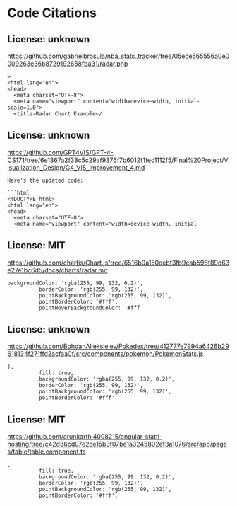 # Code Citations

## License: unknown
https://github.com/gabrielbrosula/nba_stats_tracker/tree/05ece565556a0e0009263e36b8729192658fba31/radar.php

```
>
<html lang="en">
<head>
  <meta charset="UTF-8">
  <meta name="viewport" content="width=device-width, initial-scale=1.0">
  <title>Radar Chart Example</
```


## License: unknown
https://github.com/GPT4VIS/GPT-4-CS171/tree/6e1367a2f38c5c29af9376f7b6012f1fec1112f5/Final%20Project/Visualization_Design/G4_VIS_Improvement_4.md

```
Here's the updated code:

```html
<!DOCTYPE html>
<html lang="en">
<head>
  <meta charset="UTF-8">
  <meta name="viewport" content="width=device-width, initial-
```


## License: MIT
https://github.com/chartjs/Chart.js/tree/6516b0a150eebf3fb9eab596f89d63e27e1bc6d5/docs/charts/radar.md

```
backgroundColor: 'rgba(255, 99, 132, 0.2)',
          borderColor: 'rgb(255, 99, 132)',
          pointBackgroundColor: 'rgb(255, 99, 132)',
          pointBorderColor: '#fff',
          pointHoverBackgroundColor: '#fff
```


## License: unknown
https://github.com/BohdanAlieksieiev/Pokedex/tree/412777e7994a6426b29618134f271ffd2acfaa0f/src/components/pokemon/PokemonStats.js

```
),
          fill: true,
          backgroundColor: 'rgba(255, 99, 132, 0.2)',
          borderColor: 'rgb(255, 99, 132)',
          pointBackgroundColor: 'rgb(255, 99, 132)',
          pointBorderColor: '#fff'
```


## License: MIT
https://github.com/arunkarthi4008215/angular-statti-hosting/tree/c42d36cd07e2ce15b3f07be1a3245802ef3a1076/src/app/pages/table/table.component.ts

```
,
          fill: true,
          backgroundColor: 'rgba(255, 99, 132, 0.2)',
          borderColor: 'rgb(255, 99, 132)',
          pointBackgroundColor: 'rgb(255, 99, 132)',
          pointBorderColor: '#fff',
```

